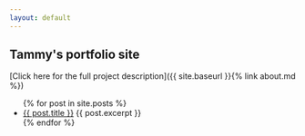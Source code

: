 ```yaml
---
layout: default
---
```


## Tammy's portfolio site

[Click here for the full project description]({{ site.baseurl }}{% link about.md %})

<ul>
  {% for post in site.posts %}
    <li>
      <a href="{{ site.baseurl }}{{ post.url }}">{{ post.title }}</a>
      {{ post.excerpt }}
    </li>
  {% endfor %}
</ul>

